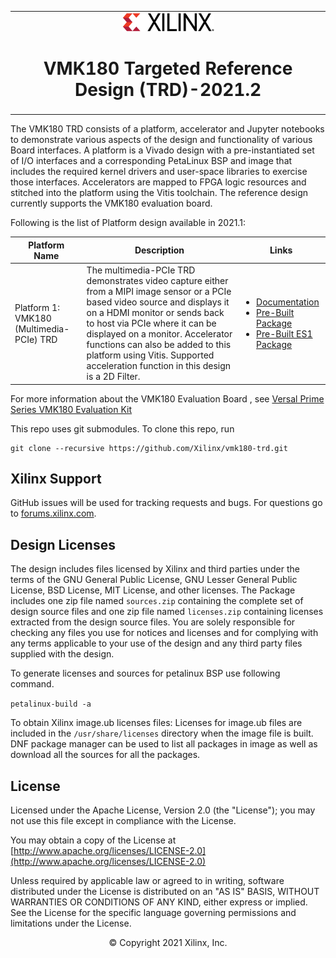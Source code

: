 <table class="sphinxhide">
 <tr>
   <td align="center"><img src="docs/source/docs/media/xilinx-logo.png" width="30%"/><h1> VMK180 Targeted Reference Design (TRD)-2021.2 </h1>
   </td>
 </tr>
</table>



The VMK180 TRD consists of a platform, accelerator and Jupyter notebooks to demonstrate various aspects of the design and functionality of various Board interfaces. A platform is a Vivado design with a pre-instantiated set of I/O interfaces and a corresponding PetaLinux BSP and image that includes the required kernel drivers and user-space libraries to exercise those interfaces. Accelerators are mapped to FPGA logic resources and stitched into the platform using the Vitis toolchain. The reference design currently supports the VMK180 evaluation board. 

Following is the list of Platform design available in 2021.1:

| Platform Name  | Description  |  Links |
| -------------- | ------------- |----------------|
| Platform 1: VMK180 (Multimedia-PCIe) TRD  |The multimedia-PCIe TRD demonstrates video capture either from a MIPI image sensor or a PCIe based video source and displays it on a  HDMI monitor or sends back to host via PCIe where it can be displayed on a monitor. Accelerator functions can also be added to this platform using Vitis. Supported acceleration function in this design is a 2D Filter.  |   <ul><li><a href="https://pages.gitenterprise.xilinx.com/SIV-HW-APPS/vmk180-trd/2021.2/build/html/index.html">Documentation</a></li><li><a href="https://xilinx-my.sharepoint.com/:f:/p/yashwant/EvV9ugxbZPpPmQmqpafmSfMBsvbdV7EsW6d9V4oEpkpGGA?e=G1dV6t">Pre-Built Package</a></li><li><a href="https://xilinx-my.sharepoint.com/:f:/p/yashwant/EvV9ugxbZPpPmQmqpafmSfMBsvbdV7EsW6d9V4oEpkpGGA?e=G1dV6t">Pre-Built ES1 Package</a></li></ul>

For more information about the VMK180 Evaluation Board , see [Versal Prime Series VMK180 Evaluation Kit](https://www.xilinx.com/products/boards-and-kits/vmk180.html)

This repo uses git submodules. To clone this repo, run

```
git clone --recursive https://github.com/Xilinx/vmk180-trd.git

```

## Xilinx Support

GitHub issues will be used for tracking requests and bugs. For questions go to [forums.xilinx.com](http://forums.xilinx.com/).

## Design Licenses

The design includes files licensed by Xilinx and third parties under the terms
of the GNU General Public License, GNU Lesser General Public License,
BSD License, MIT License, and other licenses. The Package includes one
zip file named ``sources.zip`` containing the complete set of design source
files and one zip file named ``licenses.zip`` containing licenses extracted from
the design source files. You are solely responsible for checking any files you
use for notices and licenses and for complying with any terms applicable to your
use of the design and any third party files supplied with the design.

To generate licenses and sources for petalinux BSP use following command. 

``petalinux-build -a``


To obtain  Xilinx image.ub  licenses files:
Licenses for image.ub files are included in the ``/usr/share/licenses`` directory when the image file is built.
DNF package manager can be used to list all packages in image as well as download all the sources for all the packages.


## License

Licensed under the Apache License, Version 2.0 (the "License"); you may not use this file except in compliance with the License.

You may obtain a copy of the License at
[http://www.apache.org/licenses/LICENSE-2.0](http://www.apache.org/licenses/LICENSE-2.0)

Unless required by applicable law or agreed to in writing, software distributed under the License is distributed on an "AS IS" BASIS, WITHOUT WARRANTIES OR CONDITIONS OF ANY KIND, either express or implied. See the License for the specific language governing permissions and limitations under the License.

<p align="center">&copy; Copyright 2021 Xilinx, Inc.</p>
